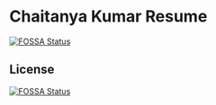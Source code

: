 # Chaitanya Kumar Resume
[![FOSSA Status](https://app.fossa.io/api/projects/git%2Bgithub.com%2Fkamthamc%2Fresume.svg?type=shield)](https://app.fossa.io/projects/git%2Bgithub.com%2Fkamthamc%2Fresume?ref=badge_shield)



## License
[![FOSSA Status](https://app.fossa.io/api/projects/git%2Bgithub.com%2Fkamthamc%2Fresume.svg?type=large)](https://app.fossa.io/projects/git%2Bgithub.com%2Fkamthamc%2Fresume?ref=badge_large)